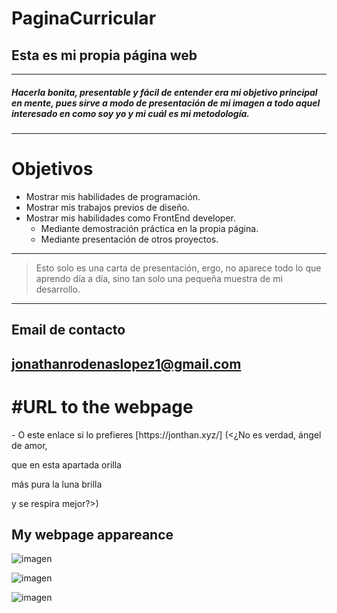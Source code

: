 # PaginaCurricular
## Esta es mi propia **página web**
---------
##### Hacerla _bonita_, _presentable_ y _fácil de entender_ era mi objetivo principal en mente, pues sirve a modo de presentación de mi imagen a todo aquel interesado en como soy yo y mi cuál es mi metodología.
---------
# Objetivos
* Mostrar mis habilidades de programación.
* Mostrar mis trabajos previos de diseño.
* Mostrar mis habilidades como FrontEnd developer.
  * Mediante demostración práctica en la propia página.
  * Mediante presentación de otros proyectos.
---------
>Esto solo es una carta de presentación, ergo, no aparece todo lo que aprendo día a día, sino tan solo una pequeña muestra de mi desarrollo.
---------
## Email de contacto
<jonathanrodenaslopez1@gmail.com> 
---------
# #URL to the webpage
<loremipsum> 
 -
O este enlace si lo prefieres [https://jonthan.xyz/] (<¿No es verdad, ángel de amor,

que en esta apartada orilla

más pura la luna brilla

y se respira mejor?>)

## My webpage appareance

![imagen](https://user-images.githubusercontent.com/57847247/133019347-2977d8d8-3c44-4098-8509-0d12e795446c.png)
 
 
![imagen](https://user-images.githubusercontent.com/57847247/133019381-91fba774-6778-4b47-bb80-c182bdf4796f.png)
 
 
![imagen](https://user-images.githubusercontent.com/57847247/133019469-6b89b18a-ba8e-416c-a732-453cd1e687ca.png)


